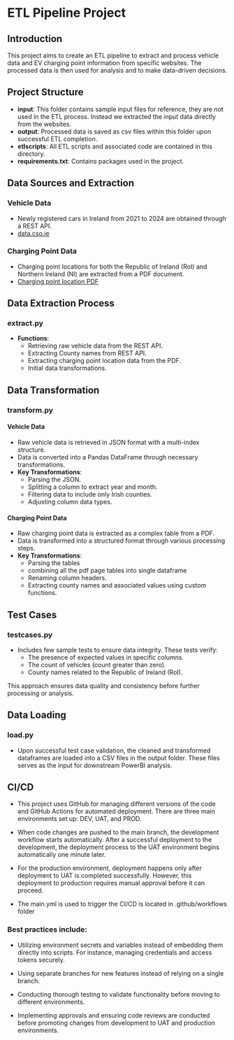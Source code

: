 # ETL Pipeline Project

## Introduction

This project aims to create an ETL pipeline to extract and process vehicle data and EV charging point information from specific websites. The processed data is then used for analysis and to make data-driven decisions.

## Project Structure

- **input**: This folder contains sample input files for reference, they are not used in the ETL process. Instead we extracted the input data directly from the websites.
- **output**: Processed data is saved as csv files within this folder upon successful ETL completion.
- **etlscripts**: All ETL scripts and associated code are contained in this directory.
- **requirements.txt**: Contains packages used in the project.

## Data Sources and Extraction

### Vehicle Data

- Newly registered cars in Ireland from 2021 to 2024 are obtained through a REST API.
- [data.cso.ie](https://ws.cso.ie/public/api.restful/PxStat.Data.Cube_API.ReadDataset/TEM27/JSON-stat/2.0/en)

### Charging Point Data

- Charging point locations for both the Republic of Ireland (RoI) and Northern Ireland (NI) are extracted from a PDF document.
- [Charging point location PDF](https://esb.ie/what-we-do/ecars/charge-point-map)

## Data Extraction Process

### extract.py

- **Functions**:
  - Retrieving raw vehicle data from the REST API.
  - Extracting County names from REST API.
  - Extracting charging point location data from the PDF.
  - Initial data transformations.

## Data Transformation

### transform.py

#### Vehicle Data

- Raw vehicle data is retrieved in JSON format with a multi-index structure.
- Data is converted into a Pandas DataFrame through necessary transformations.
- **Key Transformations**:
  - Parsing the JSON.
  - Splitting a column to extract year and month.
  - Filtering data to include only Irish counties.
  - Adjusting column data types.

#### Charging Point Data

- Raw charging point data is extracted as a complex table from a PDF.
- Data is transformed into a structured format through various processing steps.
- **Key Transformations**:
  - Parsing the tables
  - combining all the pdf page tables into single dataframe
  - Renaming column headers.
  - Extracting county names and associated values using custom functions.

## Test Cases

### testcases.py

- Includes few sample tests to ensure data integrity. These tests verify:
  - The presence of expected values in specific columns.
  - The count of vehicles (count greater than zero).
  - County names related to the Republic of Ireland (RoI).

This approach ensures data quality and consistency before further processing or analysis.

## Data Loading

### load.py

- Upon successful test case validation, the cleaned and transformed dataframes are loaded into a CSV files in the output folder. These files serves as the input for downstream PowerBI analysis.


## CI/CD 

- This project uses GitHub for managing different versions of the code and GitHub Actions for automated deployment. There are three main environments set up: DEV, UAT, and PROD. 

- When code changes are pushed to the main branch, the development workflow starts automatically. After a successful deployment to the development, the deployment process to the UAT environment begins automatically one minute later. 

- For the production environment, deployment happens only after deployment to UAT is completed successfully. However, this deployment to production requires manual approval before it can proceed.

- The main.yml is used to trigger the CI/CD is located in .github/workflows folder

### Best practices include:

- Utilizing environment secrets and variables instead of embedding them directly into scripts. For instance, managing credentials and access tokens securely.

- Using separate branches for new features instead of relying on a single branch. 
  
- Conducting thorough testing to validate functionality before moving to different environments.
  
- Implementing approvals and ensuring code reviews are conducted before promoting changes from development to UAT and production environments.